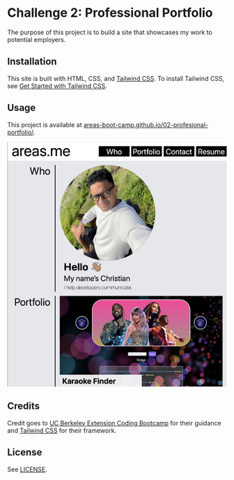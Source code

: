 # Challenge 2: Professional Portfolio

The purpose of this project is to build a site that showcases my work to potential employers.

## Installation

This site is built with HTML, CSS, and [Tailwind CSS](https://tailwindcss.com). To install Tailwind CSS, see [Get Started with Tailwind CSS](https://tailwindcss.com/docs/installation).

## Usage

This project is available at [areas-boot-camp.github.io/02-profesional-portfolio/](https://areas-boot-camp.github.io/02-profesional-portfolio/).

![A screenshot of the professional portfolio site](./assets/images/professional-portfolio.png)

## Credits

Credit goes to [UC Berkeley Extension Coding Bootcamp](https://extension.berkeley.edu/search/publicCourseSearchDetails.do?method=load&courseId=32030644) for their guidance and [Tailwind CSS](https://tailwindcss.com) for their framework.

## License

See [LICENSE](./LICENSE).